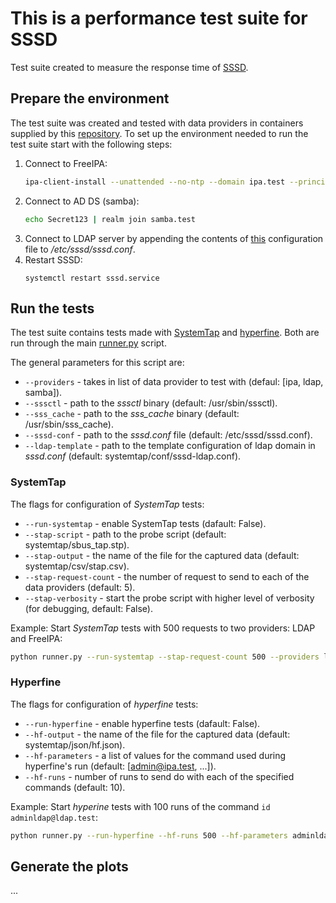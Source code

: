 # This is a performance test suite for SSSD

Test suite created to measure the response time of [SSSD](https://github.com/SSSD/sssd).

## Prepare the environment

The test suite was created and tested with data providers in containers supplied by this [repository](https://github.com/SSSD/sssd-ci-containers).
To set up the environment needed to run the test suite start with the following steps:

1. Connect to FreeIPA:
    ```bash
    ipa-client-install --unattended --no-ntp --domain ipa.test --principal admin --password Secret123 --force-join
    ```
2. Connect to AD DS (samba):
    ```bash
    echo Secret123 | realm join samba.test
    ```
3. Connect to LDAP server by appending the contents of [this](https://github.com/lamabro23/sssd-perf/blob/master/systemtap/conf/sssd-ldap.conf) configuration file to */etc/sssd/sssd.conf*.
4. Restart SSSD:
    ```
    systemctl restart sssd.service
    ```

## Run the tests

The test suite contains tests made with [SystemTap](https://github.com/groleo/systemtap) and [hyperfine](https://github.com/sharkdp/hyperfine).
Both are run through the main [runner.py](https://github.com/lamabro23/sssd-perf/blob/master/runner.py) script.

The general parameters for this script are:
- `--providers` - takes in list of data provider to test with (defaul: [ipa, ldap, samba]).
- `--sssctl` - path to the *sssctl* binary (default: /usr/sbin/sssctl).
- `--sss_cache` - path to the *sss_cache* binary (default: /usr/sbin/sss_cache).
- `--sssd-conf` - path to the *sssd.conf* file (default: /etc/sssd/sssd.conf).
- `--ldap-template` - path to the template configuration of ldap domain in *sssd.conf* (default: systemtap/conf/sssd-ldap.conf).

### SystemTap
The flags for configuration of *SystemTap* tests:
- `--run-systemtap` - enable SystemTap tests (dafault: False).
- `--stap-script` - path to the probe script (default: systemtap/sbus_tap.stp).
- `--stap-output` - the name of the file for the captured data (default: systemtap/csv/stap.csv).
- `--stap-request-count` - the number of request to send to each of the data providers (default: 5).
- `--stap-verbosity` - start the probe script with higher level of verbosity (for debugging, default: False).

Example:
Start *SystemTap* tests with 500 requests to two providers: LDAP and FreeIPA:
```bash
python runner.py --run-systemtap --stap-request-count 500 --providers ldap ipa
```
### Hyperfine
The flags for configuration of *hyperfine* tests:
- `--run-hyperfine` - enable hyperfine tests (dafault: False).
- `--hf-output` - the name of the file for the captured data (default: systemtap/json/hf.json).
- `--hf-parameters` - a list of values for the command used during hyperfine's run (default: [admin@ipa.test, ...]).
- `--hf-runs` - number of runs to send do with each of the specified commands (default: 10).

Example:
Start *hyperine* tests with 100 runs of the command `id adminldap@ldap.test`:
```bash
python runner.py --run-hyperfine --hf-runs 500 --hf-parameters adminldap@ldap.test
```

## Generate the plots
...

